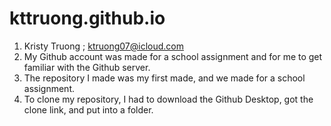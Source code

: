 # kttruong.github.io
1. Kristy Truong ; ktruong07@icloud.com
2. My Github account was made for a school assignment and for me to get familiar with the Github server.
3. The repository I made was my first made, and we made for a school assignment.
4. To clone my repository, I had to download the Github Desktop, got the clone link, and put into a folder.